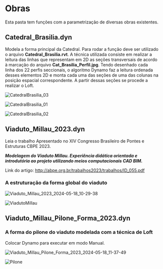 # Obras 

Esta pasta tem funções com a parametrização de diversas obras existentes. 

## Catedral_Brasilia.dyn
Modela a forma principal da Catedral. Para rodar a função deve ser utilizado o arquivo **Catedral_Brasilia.rvt**. A técnica utilizada consiste em realizar a leitura das linhas que representam em 2D as seções transversais de acordo à marcação do arquivo **Cat_Brasilia_Perfil.jpg**. 
Tendo desenhado cada linha dos 22 perfis seccionais, o algoritmo Dynamo faz a leitura ordenada desses elementos 2D e monta cada uma das seções de uma das colunas na posição espacial correspondente. A partir dessas seções se procede a realizar o Loft.

![CatedralBrasilia_03](https://github.com/JLMenegotto/AulasBIM/assets/9437020/b7e68e1a-02c1-4436-b5d3-4991547c987b)

![CatedralBrasilia_01](https://github.com/JLMenegotto/AulasBIM/assets/9437020/ac4698a0-f8a5-482d-a890-a9bbf2c4f0ea)

![CatedralBrasilia_02](https://github.com/JLMenegotto/AulasBIM/assets/9437020/4a55d09c-9fad-4390-b4a6-9f0744708c22)

## Viaduto_Millau_2023.dyn
Leia o trabalho Apresentado no XIV Congresso Brasileiro de Pontes e Estruturas CBPE 2023.

***Modelagem do Viaduto Millau. Experiência didática orientada e introdutória ao projeto utilizando meios computacionais CAD BIM.*** 

Link do artigo: http://abpe.org.br/trabalhos2023/trabalhos/ID_055.pdf

### A estruturação da forma global do viaduto

![Viaduto_Millau_2023_2024-05-18_10-29-38](https://github.com/JLMenegotto/AulasBIM/assets/9437020/2683cc08-a720-45ba-9301-8304c19d13fe)


![ViadutoMillau](https://github.com/JLMenegotto/AulasBIM/assets/9437020/de4afc5b-c652-4fc6-93d8-1104f04c209f)


## Viaduto_Millau_Pilone_Forma_2023.dyn
### A forma do pilone do viaduto modelada com a técnica de Loft

Colocar Dynamo para executar em modo Manual.

![Viaduto_Millau_Pilone_Forma_2023_2024-05-18_11-37-49](https://github.com/JLMenegotto/AulasBIM/assets/9437020/604ebf1a-746c-46ac-82f3-d04d2cceda1b)


![Pilone](https://github.com/JLMenegotto/AulasBIM/assets/9437020/331f5d88-5666-4a43-ae55-42e1fa6dafb6)

